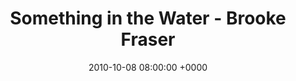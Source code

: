 ---
title: "Something in the Water - Brooke Fraser"
date: 2010-10-08 08:00:00 +0000
layout: music
categories: [music]
song: "Something in the Water"
artist: "Brooke Fraser"
genre: "Pop"
streaming:
    youtube: "https://www.youtube.com/watch?v=u5C-YHSy3Fw"
    spotify: "https://open.spotify.com/track/1u9ydxZXp42QUaT6B8NZZi?si=5d3dd5a5b9954086"
    apple_music: "https://music.apple.com/us/album/something-in-the-water/1774379887?i=1774379892"

---